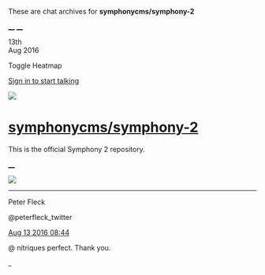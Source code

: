 These are chat archives for **symphonycms/symphony-2**

[__](/symphonycms/symphony-2/archives/2016/08/14)
[__](/symphonycms/symphony-2/archives/2016/08/12)

13th  
Aug 2016

Toggle Heatmap

[Sign in to start talking](/login?action=login&button=archive-login)

![](https://avatars-02.gitter.im/group/iv/3/57542c45c43b8c601977197e?s=48)

#  [symphonycms/symphony-2](/symphonycms/symphony-2)

This is the official Symphony 2 repository.

[ __ ](/orgs/symphonycms/rooms "More symphonycms rooms" )

![](https://pbs.twimg.com/profile_images/852618028/peterSmall_bigger.jpg)

__ __

Peter Fleck

@peterfleck_twitter

[Aug 13 2016
08:44](https://gitter.im/symphonycms/symphony-2?at=57aedddd46a301fa5a4b74ac ""
)

@ nitriques perfect. Thank you.

_

